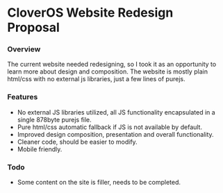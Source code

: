 # CloverOS Website Redesign Proposal

### Overview
The current website needed redesigning, so I took it as an opportunity to learn more about design and composition. The website is mostly plain html/css with no external js libraries, just a few lines of purejs.

### Features
- No external JS libraries utilized, all JS functionality encapsulated in a single 878byte purejs file.
- Pure html/css automatic fallback if JS is not available by default.
- Improved design composition, presentation and overall functionality.
- Cleaner code, should be easier to modify.
- Mobile friendly.


### Todo
* Some content on the site is filler, needs to be completed.



